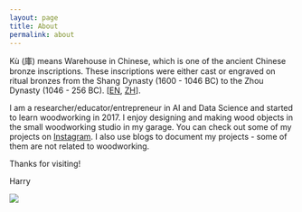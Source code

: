 ```yaml
---
layout: page
title: About
permalink: about
---
```


Kù (庫) means Warehouse in Chinese, which is one of the ancient Chinese bronze inscriptions. These inscriptions were either cast or engraved on ritual bronzes from the Shang Dynasty (1600 - 1046 BC) to the Zhou Dynasty (1046 - 256 BC). [[EN](https://en.wikipedia.org/wiki/Chinese_bronze_inscriptions), [ZH](https://zh.m.wikipedia.org/zh-hans/%E9%87%91%E6%96%87)].

I am a researcher/educator/entrepreneur in AI and Data Science and started to learn woodworking in 2017. I enjoy designing and making wood objects in the small woodworking studio in my garage. You can check out some of my projects on [Instagram](https://www.instagram.com/ku_warehouse/). I also use blogs to document my projects - some of them are not related to woodworking.

Thanks for visiting!

Harry

<img class="mx-auto drop-shadow-md" src="https://user-images.githubusercontent.com/595772/181522246-c3ed5618-d0aa-46bc-a65a-2a6f4b83c69d.jpg">
